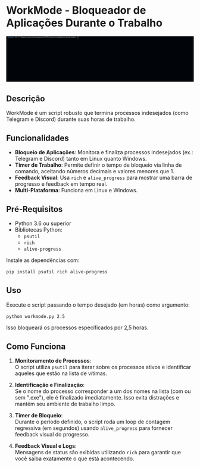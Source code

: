 # WorkMode - Bloqueador de Aplicações Durante o Trabalho

![projeto funcionando](work-mode.gif)

## Descrição
WorkMode é um script robusto que termina processos indesejados (como Telegram e Discord) durante suas horas de trabalho.

## Funcionalidades
- **Bloqueio de Aplicações**: Monitora e finaliza processos indesejados (ex.: Telegram e Discord) tanto em Linux quanto Windows.
- **Timer de Trabalho**: Permite definir o tempo de bloqueio via linha de comando, aceitando números decimais e valores menores que 1.
- **Feedback Visual**: Usa `rich` e `alive_progress` para mostrar uma barra de progresso e feedback em tempo real.
- **Multi-Plataforma**: Funciona em Linux e Windows.

## Pré-Requisitos
- Python 3.6 ou superior
- Bibliotecas Python:
  - `psutil`
  - `rich`
  - `alive-progress`

Instale as dependências com:
```bash
pip install psutil rich alive-progress
```

## Uso
Execute o script passando o tempo desejado (em horas) como argumento:
```bash
python workmode.py 2.5
```
Isso bloqueará os processos especificados por 2,5 horas.

## Como Funciona
1. **Monitoramento de Processos**:  
   O script utiliza `psutil` para iterar sobre os processos ativos e identificar aqueles que estão na lista de vítimas.

2. **Identificação e Finalização**:  
   Se o nome do processo corresponder a um dos nomes na lista (com ou sem ".exe"), ele é finalizado imediatamente. Isso evita distrações e mantém seu ambiente de trabalho limpo.

3. **Timer de Bloqueio**:  
   Durante o período definido, o script roda um loop de contagem regressiva (em segundos) usando `alive_progress` para fornecer feedback visual do progresso.

4. **Feedback Visual e Logs**:  
   Mensagens de status são exibidas utilizando `rich` para garantir que você saiba exatamente o que está acontecendo.



